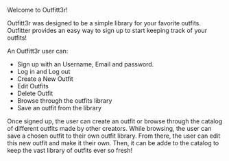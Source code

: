 
Welcome to Outfitt3r! 

Outfitt3r was designed to be a simple library for your favorite outfits. Outfitter provides an easy way to sign up to start keeping track of your outfits! 

An Outfitt3r user can: 
- Sign up with an Username, Email and password.
- Log in and Log out 
- Create a New Outfit
- Edit Outfits
- Delete Outfit 
- Browse through the outfits library 
- Save an outfit from the library

Once signed up, the user can create an outfit or browse through the catalog of different outfits made by other creators. While browsing, the user can save a chosen outfit to their own outfit library. From there, the user can edit this new outfit and make it their own. Then, it can be adde to the catalog to keep the vast library of outfits ever so fresh!